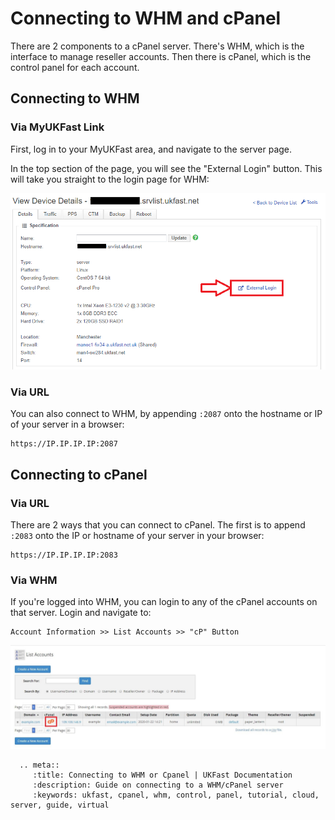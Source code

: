 # Connecting to WHM and cPanel

There are 2 components to a cPanel server. There's WHM, which is the interface to manage reseller accounts. Then there is cPanel, which is the control panel for each account.

## Connecting to WHM

### Via MyUKFast Link
First, log in to your MyUKFast area, and navigate to the server page.  
  
In the top section of the page, you will see the "External Login" button. This will take you straight to the login page for WHM:

![cPanel MyUKFast Login](files/cpanel_external_login.png)


### Via URL
You can also connect to WHM, by appending `:2087` onto the hostname or IP of your server in a browser:
```
https://IP.IP.IP.IP:2087
```

## Connecting to cPanel

### Via URL
There are 2 ways that you can connect to cPanel. The first is to append `:2083` onto the IP or hostname of your server in your browser:
```
https://IP.IP.IP.IP:2083
```

### Via WHM
If you're logged into WHM, you can login to any of the cPanel accounts on that server. Login and navigate to:
```
Account Information >> List Accounts >> "cP" Button
```

![cP Button](files/cpanel_connect_from_whm.jpg)


```eval_rst
  .. meta::
     :title: Connecting to WHM or Cpanel | UKFast Documentation
     :description: Guide on connecting to a WHM/cPanel server
     :keywords: ukfast, cpanel, whm, control, panel, tutorial, cloud, server, guide, virtual